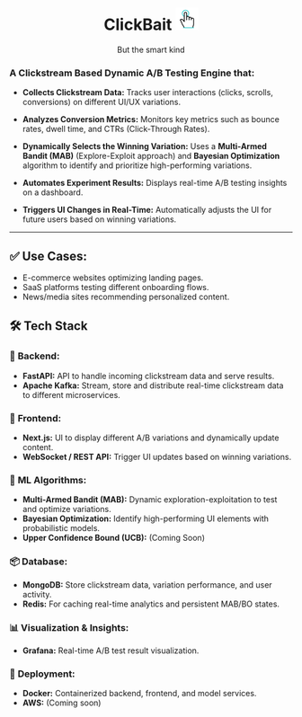<div align="center">
    <h1>
    ClickBait <img src="./click.gif" width="40px">
    </h1>
    <p>
    But the smart kind<br>
    </p>
    <p></p>
</div>

### A Clickstream Based Dynamic A/B Testing Engine that:

- **Collects Clickstream Data:** Tracks user interactions (clicks, scrolls, conversions) on different UI/UX variations.

- **Analyzes Conversion Metrics:** Monitors key metrics such as bounce rates, dwell time, and CTRs (Click-Through Rates).

- **Dynamically Selects the Winning Variation:** Uses a **Multi-Armed Bandit (MAB)** (Explore-Exploit approach) and **Bayesian Optimization** algorithm to identify and prioritize high-performing variations.

- **Automates Experiment Results:** Displays real-time A/B testing insights on a dashboard.

- **Triggers UI Changes in Real-Time:** Automatically adjusts the UI for future users based on winning variations.

---

## ✅ Use Cases:

- E-commerce websites optimizing landing pages.
- SaaS platforms testing different onboarding flows.
- News/media sites recommending personalized content.

## 🛠️ Tech Stack

### 🧩 **Backend:**
- **FastAPI:** API to handle incoming clickstream data and serve results.
- **Apache Kafka:** Stream, store and distribute real-time clickstream data to different microservices.

### 🎨 **Frontend:**
- **Next.js:** UI to display different A/B variations and dynamically update content.
- **WebSocket / REST API:** Trigger UI updates based on winning variations.

### 🧠 **ML Algorithms:**
- **Multi-Armed Bandit (MAB):** Dynamic exploration-exploitation to test and optimize variations.
- **Bayesian Optimization:** Identify high-performing UI elements with probabilistic models.
- **Upper Confidence Bound (UCB):** (Coming Soon)

### 📦 **Database:**
- **MongoDB:** Store clickstream data, variation performance, and user activity.
- **Redis:** For caching real-time analytics and persistent MAB/BO states.

### 📊 **Visualization & Insights:**
- **Grafana:** Real-time A/B test result visualization.

### 🚀 **Deployment:**
- **Docker:** Containerized backend, frontend, and model services.
- **AWS:** (Coming soon)
